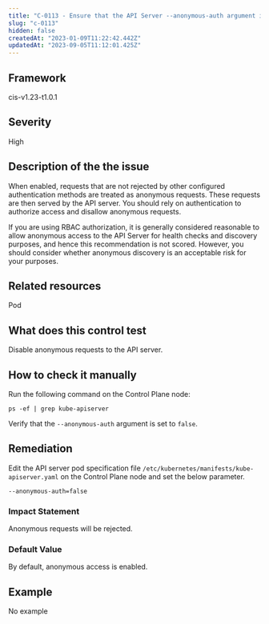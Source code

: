 ```yaml
---
title: "C-0113 - Ensure that the API Server --anonymous-auth argument is set to false"
slug: "c-0113"
hidden: false
createdAt: "2023-01-09T11:22:42.442Z"
updatedAt: "2023-09-05T11:12:01.425Z"
---
```

## Framework
cis-v1.23-t1.0.1
## Severity
High
## Description of the the issue
When enabled, requests that are not rejected by other configured authentication methods are treated as anonymous requests. These requests are then served by the API server. You should rely on authentication to authorize access and disallow anonymous requests.

 If you are using RBAC authorization, it is generally considered reasonable to allow anonymous access to the API Server for health checks and discovery purposes, and hence this recommendation is not scored. However, you should consider whether anonymous discovery is an acceptable risk for your purposes.
## Related resources
Pod
## What does this control test
Disable anonymous requests to the API server.
## How to check it manually
Run the following command on the Control Plane node:

 
```
ps -ef | grep kube-apiserver

```
 Verify that the `--anonymous-auth` argument is set to `false`.
## Remediation
Edit the API server pod specification file `/etc/kubernetes/manifests/kube-apiserver.yaml` on the Control Plane node and set the below parameter.

 
```
--anonymous-auth=false

```
### Impact Statement
Anonymous requests will be rejected.
### Default Value
By default, anonymous access is enabled.
## Example
No example